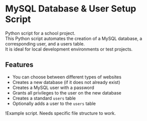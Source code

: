 # MySQL Database & User Setup Script

Python script for a school project.  
This Python script automates the creation of a MySQL database, a corresponding user, and a users table.  
It is ideal for local development environments or test projects.

## Features
- You can choose between different types of websites
- Creates a new database (if it does not already exist)
- Creates a MySQL user with a password
- Grants all privileges to the user on the new database
- Creates a standard `users` table
- Optionally adds a user to the `users` table

!Example script. Needs specific file structure to work.
